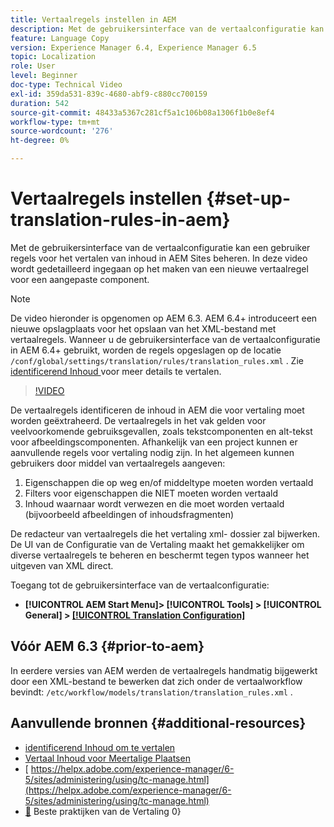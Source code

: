 ```yaml
---
title: Vertaalregels instellen in AEM
description: Met de gebruikersinterface van de vertaalconfiguratie kan een gebruiker regels voor het vertalen van inhoud in AEM Sites beheren. In deze video wordt gedetailleerd ingegaan op het maken van een nieuwe vertaalregel voor een aangepaste component.
feature: Language Copy
version: Experience Manager 6.4, Experience Manager 6.5
topic: Localization
role: User
level: Beginner
doc-type: Technical Video
exl-id: 359da531-839c-4680-abf9-c880cc700159
duration: 542
source-git-commit: 48433a5367c281cf5a1c106b08a1306f1b0e8ef4
workflow-type: tm+mt
source-wordcount: '276'
ht-degree: 0%

---
```


# Vertaalregels instellen {#set-up-translation-rules-in-aem}

Met de gebruikersinterface van de vertaalconfiguratie kan een gebruiker regels voor het vertalen van inhoud in AEM Sites beheren. In deze video wordt gedetailleerd ingegaan op het maken van een nieuwe vertaalregel voor een aangepaste component.

>[!NOTE]
>
> De video hieronder is opgenomen op AEM 6.3. AEM 6.4+ introduceert een nieuwe opslagplaats voor het opslaan van het XML-bestand met vertaalregels. Wanneer u de gebruikersinterface van de vertaalconfiguratie in AEM 6.4+ gebruikt, worden de regels opgeslagen op de locatie `/conf/global/settings/translation/rules/translation_rules.xml` . Zie [ identificerend Inhoud ](https://helpx.adobe.com/experience-manager/6-5/sites/administering/using/tc-rules.html) voor meer details te vertalen.

>[!VIDEO](https://video.tv.adobe.com/v/18135?quality=12&learn=on)

De vertaalregels identificeren de inhoud in AEM die voor vertaling moet worden geëxtraheerd. De vertaalregels in het vak gelden voor veelvoorkomende gebruiksgevallen, zoals tekstcomponenten en alt-tekst voor afbeeldingscomponenten. Afhankelijk van een project kunnen er aanvullende regels voor vertaling nodig zijn. In het algemeen kunnen gebruikers door middel van vertaalregels aangeven:

1. Eigenschappen die op weg en/of middeltype moeten worden vertaald
2. Filters voor eigenschappen die NIET moeten worden vertaald
3. Inhoud waarnaar wordt verwezen en die moet worden vertaald (bijvoorbeeld afbeeldingen of inhoudsfragmenten)

De redacteur van vertaalregels die het vertaling xml- dossier zal bijwerken. De UI van de Configuratie van de Vertaling maakt het gemakkelijker om diverse vertaalregels te beheren en beschermt tegen typos wanneer het uitgeven van XML direct.

Toegang tot de gebruikersinterface van de vertaalconfiguratie:

* **[!UICONTROL AEM Start Menu]> [!UICONTROL Tools] > [!UICONTROL General] > [[!UICONTROL Translation Configuration] ](http://localhost:4502/libs/cq/translation/translationrules/contexts.html)**

## Vóór AEM 6.3 {#prior-to-aem}

In eerdere versies van AEM werden de vertaalregels handmatig bijgewerkt door een XML-bestand te bewerken dat zich onder de vertaalworkflow bevindt: `/etc/workflow/models/translation/translation_rules.xml` .

## Aanvullende bronnen {#additional-resources}

* [ identificerend Inhoud om te vertalen ](https://helpx.adobe.com/experience-manager/6-5/sites/administering/using/tc-rules.html)
* [ Vertaal Inhoud voor Meertalige Plaatsen ](https://helpx.adobe.com/experience-manager/6-5/sites/administering/using/translation.html)
* [ https://helpx.adobe.com/experience-manager/6-5/sites/administering/using/tc-manage.html](https://helpx.adobe.com/experience-manager/6-5/sites/administering/using/tc-manage.html)
* [&#128279;](https://helpx.adobe.com/experience-manager/6-5/sites/administering/using/tc-bp.html) Beste praktijken van de Vertaling 0&rbrace;
